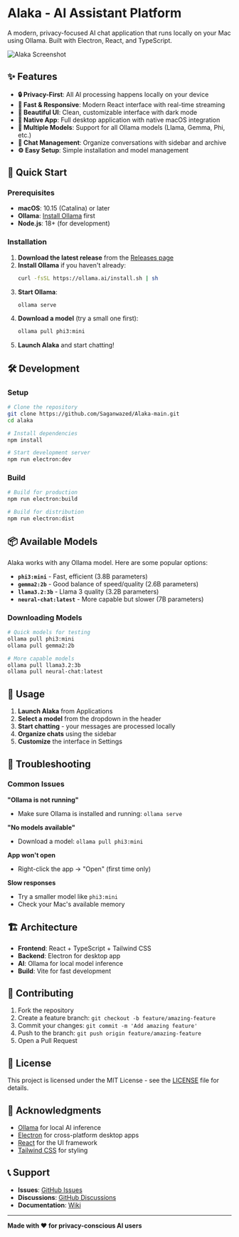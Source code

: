 # Alaka - AI Assistant Platform

A modern, privacy-focused AI chat application that runs locally on your Mac using Ollama. Built with Electron, React, and TypeScript.

![Alaka Screenshot](public/icon.png)

## ✨ Features

- **🔒 Privacy-First**: All AI processing happens locally on your device
- **🚀 Fast & Responsive**: Modern React interface with real-time streaming
- **🎨 Beautiful UI**: Clean, customizable interface with dark mode
- **📱 Native App**: Full desktop application with native macOS integration
- **🤖 Multiple Models**: Support for all Ollama models (Llama, Gemma, Phi, etc.)
- **💬 Chat Management**: Organize conversations with sidebar and archive
- **⚙️ Easy Setup**: Simple installation and model management

## 🚀 Quick Start

### Prerequisites

- **macOS**: 10.15 (Catalina) or later
- **Ollama**: [Install Ollama](https://ollama.ai/download) first
- **Node.js**: 18+ (for development)

### Installation

1. **Download the latest release** from the [Releases page](https://github.com/Saganwazed/Alaka-main/releases)
2. **Install Ollama** if you haven't already:
   ```bash
   curl -fsSL https://ollama.ai/install.sh | sh
   ```
3. **Start Ollama**:
   ```bash
   ollama serve
   ```
4. **Download a model** (try a small one first):
   ```bash
   ollama pull phi3:mini
   ```
5. **Launch Alaka** and start chatting!

## 🛠️ Development

### Setup

```bash
# Clone the repository
git clone https://github.com/Saganwazed/Alaka-main.git
cd alaka

# Install dependencies
npm install

# Start development server
npm run electron:dev
```

### Build

```bash
# Build for production
npm run electron:build

# Build for distribution
npm run electron:dist
```

## 📦 Available Models

Alaka works with any Ollama model. Here are some popular options:

- **`phi3:mini`** - Fast, efficient (3.8B parameters)
- **`gemma2:2b`** - Good balance of speed/quality (2.6B parameters)
- **`llama3.2:3b`** - Llama 3 quality (3.2B parameters)
- **`neural-chat:latest`** - More capable but slower (7B parameters)

### Downloading Models

```bash
# Quick models for testing
ollama pull phi3:mini
ollama pull gemma2:2b

# More capable models
ollama pull llama3.2:3b
ollama pull neural-chat:latest
```

## 🎯 Usage

1. **Launch Alaka** from Applications
2. **Select a model** from the dropdown in the header
3. **Start chatting** - your messages are processed locally
4. **Organize chats** using the sidebar
5. **Customize** the interface in Settings

## 🔧 Troubleshooting

### Common Issues

**"Ollama is not running"**
- Make sure Ollama is installed and running: `ollama serve`

**"No models available"**
- Download a model: `ollama pull phi3:mini`

**App won't open**
- Right-click the app → "Open" (first time only)

**Slow responses**
- Try a smaller model like `phi3:mini`
- Check your Mac's available memory

## 🏗️ Architecture

- **Frontend**: React + TypeScript + Tailwind CSS
- **Backend**: Electron for desktop app
- **AI**: Ollama for local model inference
- **Build**: Vite for fast development

## 🤝 Contributing

1. Fork the repository
2. Create a feature branch: `git checkout -b feature/amazing-feature`
3. Commit your changes: `git commit -m 'Add amazing feature'`
4. Push to the branch: `git push origin feature/amazing-feature`
5. Open a Pull Request

## 📄 License

This project is licensed under the MIT License - see the [LICENSE](LICENSE) file for details.

## 🙏 Acknowledgments

- [Ollama](https://ollama.ai) for local AI inference
- [Electron](https://electronjs.org) for cross-platform desktop apps
- [React](https://reactjs.org) for the UI framework
- [Tailwind CSS](https://tailwindcss.com) for styling

## 📞 Support

- **Issues**: [GitHub Issues](https://github.com/Saganwazed/Alaka-main/issues)
- **Discussions**: [GitHub Discussions](https://github.com/Saganwazed/Alaka-main/discussions)
- **Documentation**: [Wiki](https://github.com/Saganwazed/Alaka-main/wiki)

---

**Made with ❤️ for privacy-conscious AI users**
